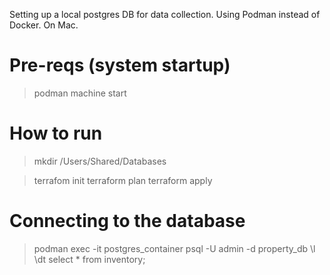 Setting up a local postgres DB for data collection.
Using Podman instead of Docker.
On Mac.


# Pre-reqs (system startup)
> podman machine start

# How to run
> mkdir /Users/Shared/Databases

> terrafom init
> terraform plan
> terraform apply

# Connecting to the database
> podman exec -it postgres_container psql -U admin -d property_db
> \l
> \dt
> select * from inventory;
